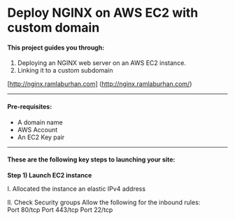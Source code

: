 # Deploy NGINX on AWS EC2 with custom domain 

#### This project guides you through: 

1. Deploying an NGINX web server on an AWS EC2 instance. 
2. Linking it to a custom subdomain  

 

[http://nginx.ramlaburhan.com] (http://nginx.ramlaburhan.com/) 










----

#### Pre-requisites: 
- A domain name  
- AWS Account 
- An EC2 Key pair  

---- 

#### These are the following key steps to launching your site: 
 
**Step 1) Launch EC2 instance**

I.  Allocated the instance an elastic IPv4 address 

II. Check Security groups 
Allow the following for the inbound rules:  
Port 80/tcp 
Port 443/tcp 
Port 22/tcp 

